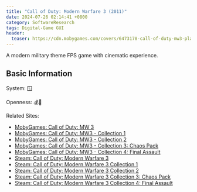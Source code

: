 ```yaml
---
title: "Call of Duty: Modern Warfare 3 (2011)"
date: 2024-07-26 02:14:41 +0800
category: SoftwareResearch
tags: Digital-Game GUI
header:
  teaser: https://cdn.mobygames.com/covers/6473178-call-of-duty-mw3-playstation-3-front-cover.jpg
---
```


A modern military theme FPS game with cinematic experience.

## Basic Information

System: 🪟

Openness: 💰📕

Related Sites:

* [MobyGames: Call of Duty: MW 3](https://www.mobygames.com/game/53441/call-of-duty-mw3/)
* [MobyGames: Call of Duty: MW3 - Collection 1](https://www.mobygames.com/game/66745/call-of-duty-mw3-collection-1/)
* [MobyGames: Call of Duty: MW3 - Collection 2](https://www.mobygames.com/game/66750/call-of-duty-mw3-collection-2/)
* [MobyGames: Call of Duty: MW3 - Collection 3: Chaos Pack](https://www.mobygames.com/game/66754/call-of-duty-mw3-collection-3-chaos-pack/)
* [MobyGames: Call of Duty: MW3 - Collection 4: Final Assault](https://www.mobygames.com/game/66760/call-of-duty-mw3-collection-4-final-assault/)
* [Steam: Call of Duty: Modern Warfare 3](https://store.steampowered.com/app/115300/Call_of_Duty_Modern_Warfare_3_2011/)
* [Steam: Call of Duty: Modern Warfare 3 Collection 1](https://store.steampowered.com/app/42695/Call_of_Duty_Modern_Warfare_3_2011_Collection_1/)
* [Steam: Call of Duty: Modern Warfare 3 Collection 2](https://store.steampowered.com/app/42696/Call_of_Duty_Modern_Warfare_3_2011_Collection_2/)
* [Steam: Call of Duty: Modern Warfare 3 Collection 3: Chaos Pack](https://store.steampowered.com/app/42697/Call_of_Duty_Modern_Warfare_3_2011_Collection_3_Chaos_Pack/)
* [Steam: Call of Duty: Modern Warfare 3 Collection 4: Final Assault](https://store.steampowered.com/app/42698/Call_of_Duty_Modern_Warfare_3_2011_Collection_4_Final_Assault/)
